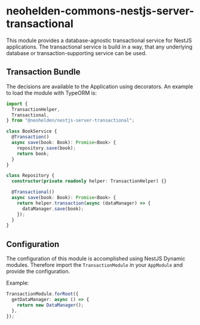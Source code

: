 # neohelden-commons-nestjs-server-transactional

This module provides a database-agnostic transactional service for NestJS applications.
The transactional service is build in a way, that any underlying database or transaction-supporting service can be used.

## Transaction Bundle

The decisions are available to the Application using decorators.
An example to load the module with TypeORM is:

```typescript
import {
  TransactionHelper,
  Transactional,
} from "@neohelden/nestjs-server-transactional";

class BookService {
  @Transaction()
  async save(book: Book): Promise<Book> {
    repository.save(book);
    return book;
  }
}

class Repository {
  constructor(private readonly helper: TransactionHelper) {}

  @Transactional()
  async save(book: Book): Promise<Book> {
    return helper.transaction(async (dataManager) => {
      dataManager.save(book);
    });
  }
}
```

## Configuration

The configuration of this module is accomplished using NestJS Dynamic modules.
Therefore import the `TransactionModule` in your `AppModule` and provide the configuration.

Example:

```typescript
TransactionModule.forRoot({
  getDataManager: async () => {
    return new DataManager();
  },
});
```
